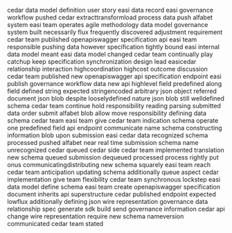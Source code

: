 cedar data model definition user story easi data record easi governance workflow pushed cedar extracttransformload process data push alfabet system easi team operates agile methodology data model governance system built necessarily flux frequently discovered adjustment requirement cedar team published openapiswagger specification api easi team responsible pushing data however specification tightly bound easi internal data model meant easi data model changed cedar team continually play catchup keep specification synchronization design lead easicedar relationship interaction highcoordination highcost outcome discussion cedar team published new openapiswagger api specification endpoint easi publish governance workflow data new api highlevel field predefined along field defined string expected stringencoded arbitrary json object referred document json blob despite looselydefined nature json blob still welldefined schema cedar team continue hold responsibility reading parsing submitted data order submit alfabet blob allow move responsibility defining data schema cedar team easi team give cedar team indication schema operate one predefined field api endpoint communicate name schema constructing information blob upon submission easi cedar data recognized schema processed pushed alfabet near real time submission schema name unrecognized cedar queued cedar side cedar team implemented translation new schema queued submission dequeued processed process rightly put onus communicatingdistributing new schema squarely easi team reach cedar team anticipation updating schema additionally queue aspect cedar implementation give team flexibility cedar team synchronous lockstep easi data model define schema easi team create openapiswagger specification document inherits api superstructure cedar published endpoint expected lowflux additionally defining json wire representation governance data relationship spec generate sdk build send governance information cedar api change wire representation require new schema nameversion communicated cedar team stated